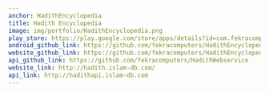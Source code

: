 ```yaml
---
anchor: HadithEncyclopedia
title: Hadith Encyclopedia
image: img/portfolio/HadithEncyclopedia.png
play_store: https://play.google.com/store/apps/details?id=com.fekracomputers.hadith
android_github_link: https://github.com/fekracomputers/HadithEncyclopediaMobile
website_github_link: https://github.com/fekracomputers/HadithEncyclopediaWebsite
api_github_link: https://github.com/fekracomputers/HadithWebservice
website_link: http://hadith.islam-db.com/
api_link: http://hadithapi.islam-db.com
---
```


